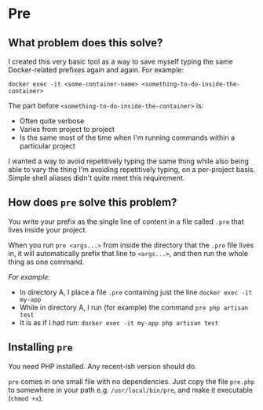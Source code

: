 # Pre

## What problem does this solve?

I created this very basic tool as a way to save myself typing the same Docker-related prefixes
again and again. For example:

```
docker exec -it <some-container-name> <something-to-do-inside-the-container>
```

The part before `<something-to-do-inside-the-container>` is:

* Often quite verbose
* Varies from project to project
* Is the same most of the time when I'm running commands within a particular project

I wanted a way to avoid repetitively typing the same thing while also being able to
vary the thing I'm avoiding repetitively typing, on a per-project basis. Simple shell
aliases didn't quite meet this requirement.

## How does `pre` solve this problem?

You write your prefix as the single line of content in a file called `.pre` that lives inside your project.

When you run `pre <args...>` from inside the directory that the `.pre` file lives in, it will
automatically prefix that line to `<args...>`, and then run the whole thing as one command.

_For example:_

* In directory A, I place a file `.pre` containing just the line `docker exec -it my-app`
* While in directory A, I run (for example) the command `pre php artisan test`
* It is as if I had run: `docker exec -it my-app php artisan test`

## Installing `pre`

You need PHP installed. Any recent-ish version should do.

`pre` comes in one small file with no dependencies. Just copy the file `pre.php` to somewhere
in your path e.g. `/usr/local/bin/pre`, and make it executable (`chmod +x`).
